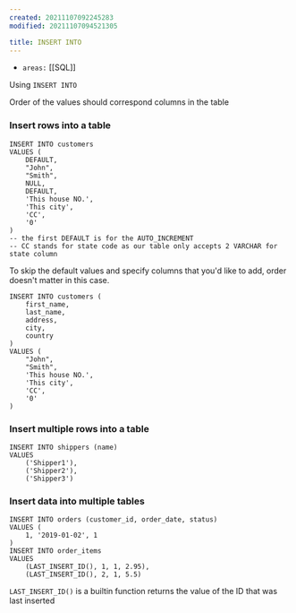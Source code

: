 ```yaml
---
created: 20211107092245283
modified: 20211107094521305

title: INSERT INTO
---
```


- `areas:` [[SQL]]

Using `INSERT INTO`

Order of the values should correspond columns in the table

### Insert rows into a table

    INSERT INTO customers
    VALUES (
        DEFAULT,
        "John",
        "Smith",
        NULL,
        DEFAULT,
        'This house NO.',
        'This city',
        'CC',
        '0'
    )
    -- the first DEFAULT is for the AUTO_INCREMENT
    -- CC stands for state code as our table only accepts 2 VARCHAR for state column

To skip the default values and specify columns that you'd like to add, order doesn't matter in this case.

    INSERT INTO customers (
        first_name,
        last_name,
        address,
        city,
        country
    )
    VALUES (
        "John",
        "Smith",
        'This house NO.',
        'This city',
        'CC',
        '0'
    )

### Insert multiple rows into a table

    INSERT INTO shippers (name)
    VALUES
        ('Shipper1'),
        ('Shipper2'),
        ('Shipper3')

### Insert data into multiple tables

    INSERT INTO orders (customer_id, order_date, status)
    VALUES (
        1, '2019-01-02', 1
    )
    INSERT INTO order_items
    VALUES
        (LAST_INSERT_ID(), 1, 1, 2.95),
        (LAST_INSERT_ID(), 2, 1, 5.5)

`LAST_INSERT_ID()` is a builtin function returns the value of the ID that was last inserted
